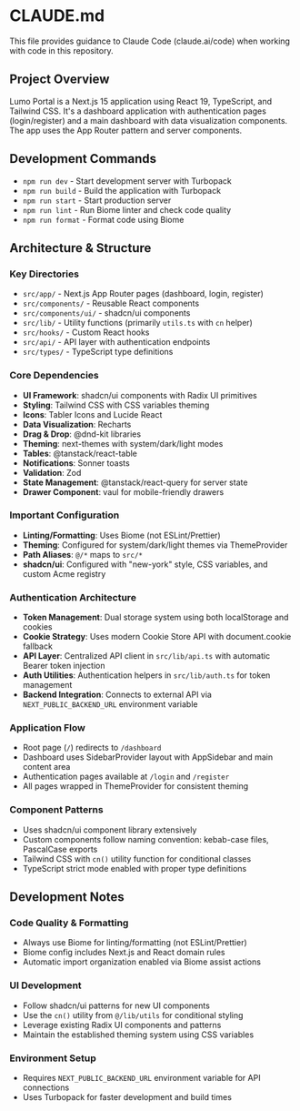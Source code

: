 # CLAUDE.md

This file provides guidance to Claude Code (claude.ai/code) when working with code in this repository.

## Project Overview

Lumo Portal is a Next.js 15 application using React 19, TypeScript, and Tailwind CSS. It's a dashboard application with authentication pages (login/register) and a main dashboard with data visualization components. The app uses the App Router pattern and server components.

## Development Commands

- `npm run dev` - Start development server with Turbopack
- `npm run build` - Build the application with Turbopack
- `npm run start` - Start production server
- `npm run lint` - Run Biome linter and check code quality
- `npm run format` - Format code using Biome

## Architecture & Structure

### Key Directories
- `src/app/` - Next.js App Router pages (dashboard, login, register)
- `src/components/` - Reusable React components
- `src/components/ui/` - shadcn/ui components
- `src/lib/` - Utility functions (primarily `utils.ts` with `cn` helper)
- `src/hooks/` - Custom React hooks
- `src/api/` - API layer with authentication endpoints
- `src/types/` - TypeScript type definitions

### Core Dependencies
- **UI Framework**: shadcn/ui components with Radix UI primitives
- **Styling**: Tailwind CSS with CSS variables theming
- **Icons**: Tabler Icons and Lucide React
- **Data Visualization**: Recharts
- **Drag & Drop**: @dnd-kit libraries
- **Theming**: next-themes with system/dark/light modes
- **Tables**: @tanstack/react-table
- **Notifications**: Sonner toasts
- **Validation**: Zod
- **State Management**: @tanstack/react-query for server state
- **Drawer Component**: vaul for mobile-friendly drawers

### Important Configuration
- **Linting/Formatting**: Uses Biome (not ESLint/Prettier)
- **Theming**: Configured for system/dark/light themes via ThemeProvider
- **Path Aliases**: `@/*` maps to `src/*`
- **shadcn/ui**: Configured with "new-york" style, CSS variables, and custom Acme registry

### Authentication Architecture
- **Token Management**: Dual storage system using both localStorage and cookies
- **Cookie Strategy**: Uses modern Cookie Store API with document.cookie fallback
- **API Layer**: Centralized API client in `src/lib/api.ts` with automatic Bearer token injection
- **Auth Utilities**: Authentication helpers in `src/lib/auth.ts` for token management
- **Backend Integration**: Connects to external API via `NEXT_PUBLIC_BACKEND_URL` environment variable

### Application Flow
- Root page (`/`) redirects to `/dashboard`
- Dashboard uses SidebarProvider layout with AppSidebar and main content area
- Authentication pages available at `/login` and `/register`
- All pages wrapped in ThemeProvider for consistent theming

### Component Patterns
- Uses shadcn/ui component library extensively
- Custom components follow naming convention: kebab-case files, PascalCase exports
- Tailwind CSS with `cn()` utility function for conditional classes
- TypeScript strict mode enabled with proper type definitions

## Development Notes

### Code Quality & Formatting
- Always use Biome for linting/formatting (not ESLint/Prettier)
- Biome config includes Next.js and React domain rules
- Automatic import organization enabled via Biome assist actions

### UI Development
- Follow shadcn/ui patterns for new UI components
- Use the `cn()` utility from `@/lib/utils` for conditional styling
- Leverage existing Radix UI components and patterns
- Maintain the established theming system using CSS variables

### Environment Setup
- Requires `NEXT_PUBLIC_BACKEND_URL` environment variable for API connections
- Uses Turbopack for faster development and build times